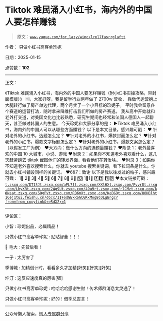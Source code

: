 # Tiktok 难民涌入小红书，海内外的中国人要怎样赚钱

> 原文：[`www.yuque.com/for_lazy/wind/lrpl7fasrrglaftt`](https://www.yuque.com/for_lazy/wind/lrpl7fasrrglaftt)

作者： 只做小红书高客单珍妮

日期：2025-01-15

点赞数：**102**

* * *

正文：

《Tiktok 难民涌入小红书，海内外的中国人要怎样赚钱（附小红书实操攻略，带封面模版）》 Hi，大家好呀，我是留学行业两年做了 2700w 营收，
靠做代运营抱上大腿转行做了房产单边代理，两个月卖了一个小目标的珍妮子。 平时我会留意各个赛道的运营打法，随时拿来降维打击我们所做的房产赛道。
我从高中开始就和老外打交道，对美国文化也比较熟悉，研究生期间也经常和法国人德国人一起聊天，甚至做过韩国人的生意。 今天珍妮和大家分享的是： ▶️Tiktok 难民涌入小红书，海内外的中国人可以从哪些方面赚钱？ 以下是本文目录，感兴趣可戳： ❤️ 针对老外的小红书，选题怎么定？ ❤️针对老外的小红书，爆款封面怎么定？ ❤️针对老外的小红书，爆款文字标题怎么定？ ❤️针对老外的小红书，爆款文案怎么定？（以假发工厂为例） ❤️大方向：做什么方向的选题最赚钱？ ❤️附录 1：老外最喜欢的中国 10 大城市、小说、游戏 ❤️附录 2：如果你不知道老外喜欢看什么，这几天赶紧跑去 tiktok 截图他们的转发界面，看看他们在转发啥。 ❤️附录 3：如果你不知道老外喜欢搜索什么，你就去 youtube 搜索关键词，看下拉词条是什么。你就去小红书铺设同样的关键词。 ❤️6&7：致谢
以下是我以往发过的帖子，感兴趣可戳： 1⃣  2⃣  3⃣  4⃣  5⃣  6⃣  7⃣  8⃣  9⃣  🔟  1⃣1⃣  1️⃣2️⃣  1️⃣3️⃣  ❤️本文链接可戳： [`t.zsxq.com/DT1SJ`](https://t.zsxq.com/DT1SJ)[`t.zsxq.com/aPL7f`](https://t.zsxq.com/aPL7f)[`t.zsxq.com/XXl6X`](https://t.zsxq.com/XXl6X)[`t.zsxq.com/Fvvr8`](https://t.zsxq.com/Fvvr8)[`t.zsxq.com/LhyXR`](https://t.zsxq.com/LhyXR)[`t.zsxq.com/2Wg9U`](https://t.zsxq.com/2Wg9U)[`t.zsxq.com/49u9r`](https://t.zsxq.com/49u9r)[`t.zsxq.com/r7CMz`](https://t.zsxq.com/r7CMz)[`t.zsxq.com/k8Nsa`](https://t.zsxq.com/k8Nsa)[`t.zsxq.com/SOgPV`](https://t.zsxq.com/SOgPV)[`t.zsxq.com/RB6mX`](https://t.zsxq.com/RB6mX)[`t.zsxq.com/KeDG9`](https://t.zsxq.com/KeDG9)[`t.zsxq.com/Q0HDl`](https://t.zsxq.com/Q0HDl)[`ht16ej1tui.feishu.cn/docx/IIFodGEkRoGCGKxMogBcOLgBngc?from=from_copylink&reRdXZ;=1`](https://ht16ej1tui.feishu.cn/docx/IIFodGEkRoGCGKxMogBcOLgBngc?from=from_copylink&reRdXZ;=1)

* * *

评论区：

小智 : 珍妮出品，必属精品！

只做小红书高客单珍妮 : 贴贴智董！！！

🦈 毛大 : 先赞后看！

一子 : 太厉害了

季博城 : 加精倒计时，看看多久才加精[奸笑][奸笑][奸笑]

坤汀 : 这反应速度真的厉害[强]

只做小红书高客单珍妮 : 哈哈哈哈感谢生财！传术师群消息太灵通了！

只做小红书高客单珍妮 : 好的！借季总吉言！

* * *

公众号懒人搜索，[懒人专属群分享](https://lazybook.fun/#/blog/group)